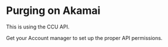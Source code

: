 # Purging on Akamai
This is using the CCU API. 

Get your Account manager to set up the proper API permissions. 
